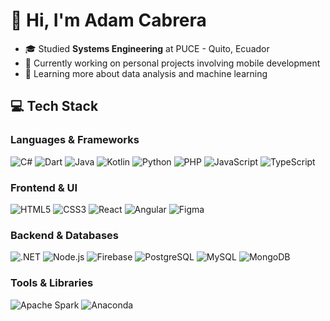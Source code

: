 # 👋 Hi, I'm Adam Cabrera


- 🎓 Studied **Systems Engineering** at PUCE - Quito, Ecuador
- 🔭 Currently working on personal projects involving mobile development
- 🧠 Learning more about data analysis and machine learning

## 💻 Tech Stack

### Languages & Frameworks
![C#](https://img.shields.io/badge/C%23-239120?style=for-the-badge&logo=csharp&logoColor=white)
![Dart](https://img.shields.io/badge/Dart-0175C2?style=for-the-badge&logo=dart&logoColor=white)
![Java](https://img.shields.io/badge/Java-ED8B00?style=for-the-badge&logo=openjdk&logoColor=white)
![Kotlin](https://img.shields.io/badge/Kotlin-7F52FF?style=for-the-badge&logo=kotlin&logoColor=white)
![Python](https://img.shields.io/badge/Python-3670A0?style=for-the-badge&logo=python&logoColor=ffdd54)
![PHP](https://img.shields.io/badge/PHP-777BB4?style=for-the-badge&logo=php&logoColor=white)
![JavaScript](https://img.shields.io/badge/JavaScript-323330?style=for-the-badge&logo=javascript&logoColor=F7DF1E)
![TypeScript](https://img.shields.io/badge/TypeScript-3178C6?style=for-the-badge&logo=typescript&logoColor=white)

### Frontend & UI
![HTML5](https://img.shields.io/badge/HTML5-E34F26?style=for-the-badge&logo=html5&logoColor=white)
![CSS3](https://img.shields.io/badge/CSS3-1572B6?style=for-the-badge&logo=css3&logoColor=white)
![React](https://img.shields.io/badge/React-20232a?style=for-the-badge&logo=react&logoColor=61DAFB)
![Angular](https://img.shields.io/badge/Angular-DD0031?style=for-the-badge&logo=angular&logoColor=white)
![Figma](https://img.shields.io/badge/Figma-F24E1E?style=for-the-badge&logo=figma&logoColor=white)

### Backend & Databases
![.NET](https://img.shields.io/badge/.NET-5C2D91?style=for-the-badge&logo=.net&logoColor=white)
![Node.js](https://img.shields.io/badge/Node.js-339933?style=for-the-badge&logo=nodedotjs&logoColor=white)
![Firebase](https://img.shields.io/badge/Firebase-a08021?style=for-the-badge&logo=firebase&logoColor=ffcd34)
![PostgreSQL](https://img.shields.io/badge/PostgreSQL-316192?style=for-the-badge&logo=postgresql&logoColor=white)
![MySQL](https://img.shields.io/badge/MySQL-4479A1?style=for-the-badge&logo=mysql&logoColor=white)
![MongoDB](https://img.shields.io/badge/MongoDB-4EA94B?style=for-the-badge&logo=mongodb&logoColor=white)

### Tools & Libraries
![Apache Spark](https://img.shields.io/badge/Apache_Spark-FDEE21?style=for-the-badge&logo=apachespark&logoColor=black)
![Anaconda](https://img.shields.io/badge/Anaconda-44A833?style=for-the-badge&logo=anaconda&logoColor=white)


<!-- Proudly created with GPRM ( https://gprm.itsvg.in ) -->


<!--
**admc27/admc27** is a ✨ _special_ ✨ repository because its `README.md` (this file) appears on your GitHub profile.

Here are some ideas to get you started:
![Languages Pie Chart](https://github-readme-stats.vercel.app/api/top-langs/?username=admc27&theme=dark&layout=pie)

[![Adam's GitHub stats](https://github-readme-stats.vercel.app/api?username=admc27)](https://github.com/anuraghazra/github-readme-stats)
Giffy
![Funny Coding GIF](https://media1.giphy.com/media/v1.Y2lkPTc5MGI3NjExbnQ2am1meWJ2a3c1NHdyZjI4MTB6aTh0bTllNnRqd3Fjb2U2OGtybyZlcD12MV9pbnRlcm5hbF9naWZfYnlfaWQmY3Q9Zw/78XCFBGOlS6keY1Bil/giphy.gif)
- 🔭 I’m currently working on ...
- 🌱 I’m currently learning ...
- 👯 I’m looking to collaborate on ...
- 🤔 I’m looking for help with ...
- 💬 Ask me about ...
- 📫 How to reach me: ...
- 😄 Pronouns: ...
- ⚡ Fun fact: ...
-->
